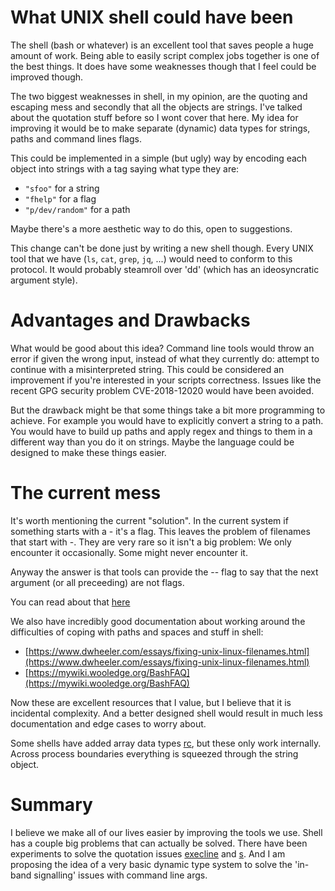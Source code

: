 # What UNIX shell could have been

The shell (bash or whatever) is an excellent tool that saves people a huge amount of work. Being able to easily script complex jobs together is one of the best things. It does have some weaknesses though that I feel could be improved though.

The two biggest weaknesses in shell, in my opinion, are the quoting and escaping mess and secondly that all the objects are strings. I've talked about the quotation stuff before so I wont cover that here. My idea for improving it would be to make separate (dynamic) data types for strings, paths and command lines flags.

This could be implemented in a simple (but ugly) way by encoding each object into strings with a tag saying what type they are:

* `"sfoo"` for a string
* `"fhelp"` for a flag
* `"p/dev/random"` for a path

Maybe there's a more aesthetic way to do this, open to suggestions.

This change can't be done just by writing a new shell though. Every UNIX tool that we have (`ls`, `cat`, `grep`, `jq`, ...) would need to conform to this protocol. It would probably steamroll over 'dd' (which has an ideosyncratic argument style).

# Advantages and Drawbacks

What would be good about this idea? Command line tools would throw an error if given the wrong input, instead of what they currently do: attempt to continue with a misinterpreted string. This could be considered an improvement if you're interested in your scripts correctness. Issues like the recent GPG security problem CVE-2018-12020 would have been avoided.

But the drawback might be that some things take a bit more programming to achieve. For example you would have to explicitly convert a string to a path. You would have to build up paths and apply regex and things to them in a different way than you do it on strings. Maybe the language could be designed to make these things easier.

# The current mess

It's worth mentioning the current "solution". In the current system if something starts with a - it's a flag. This leaves the problem of filenames that start with -. They are very rare so it isn't a big problem: We only encounter it occasionally. Some might never encounter it.

Anyway the answer is that tools can provide the -- flag to say that the next argument (or all preceeding) are not flags.

You can read about that [here](https://www.mariocampos.io/blog/more-unix-tools-hints/)

We also have incredibly good documentation about working around the difficulties of coping with paths and spaces and stuff in shell:

* [https://www.dwheeler.com/essays/fixing-unix-linux-filenames.html](https://www.dwheeler.com/essays/fixing-unix-linux-filenames.html)
* [https://mywiki.wooledge.org/BashFAQ](https://mywiki.wooledge.org/BashFAQ)

Now these are excellent resources that I value, but I believe that it is incidental complexity. And a better designed shell would result in much less documentation and edge cases to worry about.

Some shells have added array data types [rc](http://doc.cat-v.org/plan_9/4th_edition/papers/rc), but these only work internally. Across process boundaries everything is squeezed through the string object.

# Summary

I believe we make all of our lives easier by improving the tools we use. Shell has a couple big problems that can actually be solved. There have been experiments to solve the quotation issues [execline](https://skarnet.org/software/execline/) and [s](https://github.com/rain-1/s). And I am proposing the idea of a very basic dynamic type system to solve the 'in-band signalling' issues with command line args.
